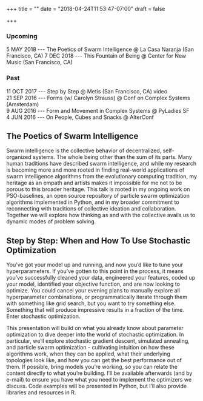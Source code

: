 +++
title = ""
date = "2018-04-24T11:53:47-07:00"
draft = false

+++
### Upcoming
5 MAY 2018 --- The Poetics of Swarm Intelligence @ La Casa Naranja
(San Francisco, CA)
7 DEC 2018 --- This Fountain of Being @ Center for New Music (San
Francisco, CA)

### Past

11 OCT 2017 --- Step by Step @ Metis (San Francisco, CA) video<br/>
21 SEP 2016 --- Forms (w/ Carolyn Strauss) @ Conf on Complex
Systems (Amsterdam)<br/>
9 AUG 2016 --- Form and Movement in Complex Systems @ PyLadies SF<br/>
4 JUN 2016 --- On People, Cubes and Snacks @ AlterConf

## The Poetics of Swarm Intelligence

Swarm intelligence is the collective behavior of decentralized,
self-organized systems. The whole being other than the sum of its parts.
Many human traditions have described swarm intelligence, and while my
research is becoming more and more rooted in finding real-world
applications of swarm intelligence algorithms from the evolutionary
computing tradition, my heritage as an empath and artists makes it
impossible for me not to be porous to this broader heritage. This talk
is rooted in my ongoing work on PSO-baselines, an open source repository
of particle swarm optimization algorithms implemented in Python, and in
my broader commitment to reconnecting with traditions of collective
ideation and collaboration. Together we will explore how thinking as and
with the collective avails us to dynamic modes of problem solving.

## Step by Step: When and How To Use Stochastic Optimization

You’ve got your model up and running, and now you’d like to tune your
hyperparameters. If you’ve gotten to this point in the process, it means
you’ve successfully cleaned your data, engineered your features, coded
up your model, identified your objective function, and are now looking
to optimize. You could cancel your evening plans to manually explore all
hyperparameter combinations, or programmatically iterate through them
with something like grid search, but you want to try something else.
Something that will produce impressive results in a fraction of the
time. Enter stochastic optimization.

This presentation will build on what you already know about parameter
optimization to dive deeper into the world of stochastic optimization.
In particular, we’ll explore stochastic gradient descent, simulated
annealing, and particle swarm optimization - cultivating intuition on
how these algorithms work, when they can be applied, what their
underlying topologies look like, and how you can get the best
performance out of them. If possible, bring models you’re working, so
you can relate the content directly to what you’re building. I’ll be
available afterwards (and by e-mail) to ensure you have what you need to
implement the optimizers we discuss. Code examples will be presented in
Python, but I’ll also provide libraries and resources in R.

